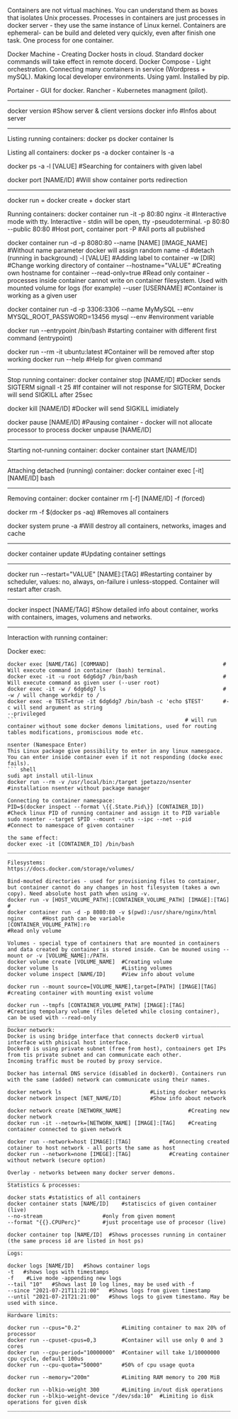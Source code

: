 Containers are not virtual machines. You can understand them as boxes that isolates Unix processes. 
Processes in containers are just processes in docker server - they use the same instance of Linux kernel.
Containers are ephemeral- can be build and deleted very quickly, even after finish one task.
One process for one container.

Docker Machine - Creating Docker hosts in cloud. Standard docker commands will take effect in remote docerd.
Docker Compose - Light orchestration. Connecting many containers in service (Wordpress + mySQL). Making local developer environments. Using yaml. Installed by pip.

Portainer - GUI for docker.
Rancher - Kubernetes managment (pilot).
_________________________________________________________________________

docker version    #Show server & client versions
docker info       #Infos about server
_________________________________________________________________________

Listing running containers:
docker ps 
docker container ls

Listing all containers:
docker ps -a
docker container ls -a

docker ps -a -l [VALUE]         #Searching for containers with given label

docker port [NAME/ID]           #Will show container ports redirection
- - - - - - - - - - - - - - - - - - - - - - - - - - - - - - - - - - - - - - - - - - - - - - - -

docker run = docker create + docker start

Running containers:
docker container run -it -p 80:80 nginx
-it                              #Interactive mode with tty. Interactive - stdin will be open, tty -pseudoterminal. 
-p 80:80     --public 80:80      #Host port, container port
-P                               #All ports all published

docker container run -d -p 8080:80 --name [NAME] [IMAGE_NAME]        #Without name parameter docker will assign random name
-d                               #detach (running in background) 
-l [VALUE]                       #Adding label to container
-w [DIR]                         #Change working directory of container
--hostname="VALUE"               #Creating own hostname for container
--read-only=true                 #Read only container - processes inside container cannot write on container filesystem. Used with mounted volume for logs (for example)
--user [USERNAME]                #Container is working as a given user

docker container run -d -p 3306:3306 --name MyMySQL --env MYSQL_ROOT_PASSWORD=13456 mysql
--env                                #environment variable

docker run --entrypoint /bin/bash    #starting container with different first command (entrypoint)

docker run --rm -it ubuntu:latest    #Container will be removed after stop working
docker run --help                    #Help for given command          
- - - - - - - - - - - - - - - - - - - - - - - -

Stop running container:
docker container stop [NAME/ID]                    #Docker sends SIGTERM signall
-t 25                                              #If container will not response for SIGTERM, Docker will send SIGKILL after 25sec

docker kill [NAME/ID]                              #Docker will send SIGKILL imidiately

docker pause [NAME/ID]                             #Pausing container - docker will not allocate processor to process
docker unpause [NAME/ID]
- - - - - - - - - - - - - - - - - - - - - - - -

Starting not-running container:
docker container start [NAME/ID]
- - - - - - - - - - - - - - - - - - - - - - - -

Attaching detached (running) container:
docker container exec [-it] [NAME/ID] bash
- - - - - - - - - - - - - - - - - - - - - - - - - - - - - - - - - - - - - - - - - - - - - - - -

Removing container:
docker container rm [-f] [NAME/ID]
-f  (forced)

docker rm -f $(docker ps -aq)       #Removes all containers

docker system prune -a              #Will destroy all containers, networks, images and cache
- - - - - - - - - - - - - - - - - - - - - - - - - - - - - - - - - - - - - - - - - - - - - - - -

docker container update             #Updating container settings
- - - - - - - - - - - - - - - - - - - - - - - - - - - - - - - - - - - - - - - - - - - - - - - -

docker run --restart="VALUE" [NAME]:[TAG]
#Restarting container by scheduler, values: no, always, on-failure i unless-stopped. Container will restart after crash.
- - - - - - - - - - - - - - - - - - - - - - - - - - - - - - - - - - - - - - - - - - - - - - - -

docker inspect [NAME/TAG]           #Show detailed info about container, works with containers, images, volumens and networks.
- - - - - - - - - - - - - - - - - - - - - - - - - - - - - - - - - - - - - - - - - - - - - - - -

Interaction with running container:

Docker exec:
```shell
docker exec [NAME/TAG] [COMMAND]                                    # Will execute command in container (bash) terminal.
docker exec -it -u root 6dg6dg7 /bin/bash                           # Will execute command as given user (--user root)
docker exec -it -w / 6dg6dg7 ls                                     # -w / will change workdir to /
docker exec -e TEST=true -it 6dg6dg7 /bin/bash -c 'echo $TEST'      #-c will send argument as string
--privileged
```                                                     # will run container without some docker demons limitations, used for routing tables modifications, promiscious mode etc.

nsenter (Namespace Enter)
This Linux package give possibility to enter in any linux namespace. You can enter inside container even if it not responding (docke exec fails).
``` shell
sudi apt install util-linux
docker run --rm -v /usr/local/bin:/target jpetazzo/nsenter #installation nsenter without package manager

Connecting to container namespace:
PID=$(docker inspect --format \{{.State.Pid\}} [CONTAINER_ID])      #Check linux PID of running container and assign it to PID variable 
sudo nsenter --target $PID --mount --uts --ipc --net --pid          #Connect to namespace of given container

the same effect:
docker exec -it [CONTAINER_ID] /bin/bash
_________________________________________________________________________

Filesystems:
https://docs.docker.com/storage/volumes/

Bind-mouted directories - used for provisioning files to container, but container cannot do any changes in host filesystem (takes a own copy). Need absolute host path when using -v.
docker run -v [HOST_VOLUME_PATH]:[CONTAINER_VOLUME_PATH] [IMAGE]:[TAG]        #
docker container run -d -p 8080:80 -v $(pwd):/usr/share/nginx/html nginx      #Host path can be variable
[CONTAINER_VOLUME_PATH]:ro                                                    #Read only volume

Volumes - special type of containers that are mounted in containers and data created by container is stored inside. Can be mouned using --mount or -v [VOLUME_NAME]:/PATH.
docker volume create [VOLUME_NAME]  #Creating volume
docker volume ls                    #Listing volumes
docker volume inspect [NAME/ID]     #View info about volume

docker run --mount source=[VOLUME_NAME],target=[PATH] [IMAGE][TAG]      #creating container with mounting exist volume 

docker run --tmpfs [CONTAINER_VOLUME_PATH] [IMAGE]:[TAG]                #Creating tempolary volume (files deleted while closing container), can be used with --read-only
_________________________________________________________________________
Docker network:
Docker is using bridge interface that connects docker0 virtual interface with phisical host interface. 
Docker0 is using private subnet (free from host), contoainers get IPs from tis private subnet and can communicate each other. 
Incoming traffic must be routed by proxy service. 

Docker has internal DNS service (disabled in docker0). Containers run with the same (added) network can communicate using their names.

docker network ls                            #Listing docker networks
docker network inspect [NET_NAME/ID]         #Show info about network

docker network create [NETWORK_NAME]                     #Creating new docker network
docker run -it --netowrk=[NETWORK_NAME] [IMAGE]:[TAG]    #Creating container connected to given network

docker run --network=host [IMAGE]:[TAG]            #Connecting created cotainer to host network - all ports the same as host
docker run --network=none [IMEGE]:[TAG]            #Creating container without network (secure option)

Overlay - networks between many docker server demons.
_________________________________________________________________________
Statistics & processes:

docker stats #statistics of all containers
docker container stats [NAME/ID]    #statiscics of given container (live)
--no-stream                   #only from given moment
--format "{{}.CPUPerc}"       #just procentage use of procesor (live)

docker container top [NAME/ID]  #Shows processes running in container (the same process id are listed in host ps)
_________________________________________________________________________     
Logs:

docker logs [NAME/ID]   #Shows container logs
-t   #shows logs with timestamps
-f    #Live mode -appending new logs
--tail "10"   #Shows last 10 log lines, may be used with -f
--since "2021-07-21T11:21:00"   #Shows logs from given timestamp
--until "2021-07-21T21:21:00"   #Shows logs to givem timestamo. May be used with since.
_________________________________________________________________________
Hardware limits:

docker run --cpus="0.2"             #Limiting container to max 20% of processor
docker run --cpuset-cpus=0,3        #Container will use only 0 and 3 cores
docker run --cpu-period="10000000"  #Container will take 1/10000000 cpu cycle, default 100us 
docker run --cpu-quota="50000"      #50% of cpu usage quota

docker run --memory="200m"          #Limiting RAM memory to 200 MiB

docker run --blkio-weight 300       #Limiting in/out disk operations
docker run --blkio-weight-device "/dev/sda:10"  #Limiting io disk operations for given disk
_________________________________________________________________________



